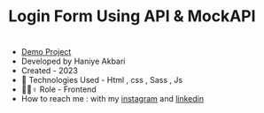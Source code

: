 # Login Form Using API & MockAPI
# 
 

- [Demo Project](https://raw.githack.com/HaniyeAkbari/login/main/index.html)
- Developed by Haniye Akbari
- Created - 2023
- 🤖 Technologies Used - Html , css , Sass , Js
- 🤖🤖♀️ Role - Frontend
- How to reach me : with my 
[instagram](https://https://instagram.com/front.by.h?igshid=ZGUzMzM3NWJiOQ==) and 
[linkedin](https://www.linkedin.com/in/haniye-akbari-12420127b?lipi=urn%3Ali%3Apage%3Ad_flagship3_profile_view_base_contact_details%3BnjO8J3xjTYGEiYk%2BQnAHCw%3D%3D)
 

